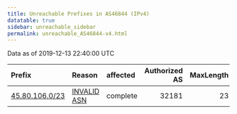 ```yaml
---
title: Unreachable Prefixes in AS46844 (IPv4)
datatable: true
sidebar: unreachable_sidebar
permalink: unreachable_AS46844-v4.html
---
```


Data as of 2019-12-13 22:40:00 UTC


<div class="datatable-begin"></div>

| Prefix                                                 | Reason                                                                                                | affected   |   Authorized AS |   MaxLength | Anchor                                         |   unreachable /24s |
|:-------------------------------------------------------|:------------------------------------------------------------------------------------------------------|:-----------|----------------:|------------:|:-----------------------------------------------|-------------------:|
| [45.80.106.0/23](https://stat.ripe.net/45.80.106.0/23) | [INVALID ASN](https://rpki-validator.ripe.net/announcement-preview?asn=AS46844&prefix=45.80.106.0/23) | complete   |           32181 |          23 | [RIPE](unreachable_RIPE_NCC_RPKI_Root-v4.html) |                  2 |

<div class="datatable-end"></div>